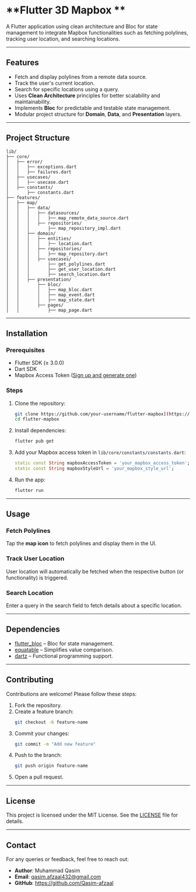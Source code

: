 # **Flutter 3D Mapbox **

A Flutter application using clean architecture and Bloc for state management to integrate Mapbox functionalities such as fetching polylines, tracking user location, and searching locations.

---

## **Features**
- Fetch and display polylines from a remote data source.
- Track the user's current location.
- Search for specific locations using a query.
- Uses **Clean Architecture** principles for better scalability and maintainability.
- Implements **Bloc** for predictable and testable state management.
- Modular project structure for **Domain**, **Data**, and **Presentation** layers.

---

## **Project Structure**
```plaintext
lib/
├── core/
│   ├── error/
│   │   ├── exceptions.dart
│   │   ├── failures.dart
│   ├── usecases/
│   │   ├── usecase.dart
│   ├── constants/
│       ├── constants.dart
├── features/
│   ├── map/
│   │   ├── data/
│   │   │   ├── datasources/
│   │   │   │   ├── map_remote_data_source.dart
│   │   │   ├── repositories/
│   │   │       ├── map_repository_impl.dart
│   │   ├── domain/
│   │   │   ├── entities/
│   │   │   │   ├── location.dart
│   │   │   ├── repositories/
│   │   │   │   ├── map_repository.dart
│   │   │   ├── usecases/
│   │   │       ├── get_polylines.dart
│   │   │       ├── get_user_location.dart
│   │   │       ├── search_location.dart
│   │   ├── presentation/
│   │       ├── bloc/
│   │       │   ├── map_bloc.dart
│   │       │   ├── map_event.dart
│   │       │   ├── map_state.dart
│   │       ├── pages/
│   │           ├── map_page.dart
```

---

## **Installation**

### **Prerequisites**
- Flutter SDK (≥ 3.0.0)
- Dart SDK
- Mapbox Access Token ([Sign up and generate one](https://account.mapbox.com/auth/signup/))

### **Steps**
1. Clone the repository:
   ```bash
   git clone https://github.com/your-username/flutter-mapbox](https://github.com/Qasim-afzaal/flutter_3d_map_box.git
   cd flutter-mapbox
   ```
2. Install dependencies:
   ```bash
   flutter pub get
   ```
3. Add your Mapbox access token in `lib/core/constants/constants.dart`:
   ```dart
   static const String mapboxAccessToken = 'your_mapbox_access_token';
   static const String mapboxStyleUrl = 'your_mapbox_style_url';
   ```
4. Run the app:
   ```bash
   flutter run
   ```

---

## **Usage**
### Fetch Polylines
Tap the **map icon** to fetch polylines and display them in the UI.

### Track User Location
User location will automatically be fetched when the respective button (or functionality) is triggered.

### Search Location
Enter a query in the search field to fetch details about a specific location.

---

## **Dependencies**
- [flutter_bloc](https://pub.dev/packages/flutter_bloc) – Bloc for state management.
- [equatable](https://pub.dev/packages/equatable) – Simplifies value comparison.
- [dartz](https://pub.dev/packages/dartz) – Functional programming support.

---

## **Contributing**
Contributions are welcome! Please follow these steps:
1. Fork the repository.
2. Create a feature branch:
   ```bash
   git checkout -b feature-name
   ```
3. Commit your changes:
   ```bash
   git commit -m "Add new feature"
   ```
4. Push to the branch:
   ```bash
   git push origin feature-name
   ```
5. Open a pull request.

---

## **License**
This project is licensed under the MIT License. See the [LICENSE](LICENSE) file for details.

---

## **Contact**
For any queries or feedback, feel free to reach out:
- **Author**: Muhammad Qasim
- **Email**: qasim.afzaal432@gmail.com
- **GitHub**: https://github.com/Qasim-afzaal
